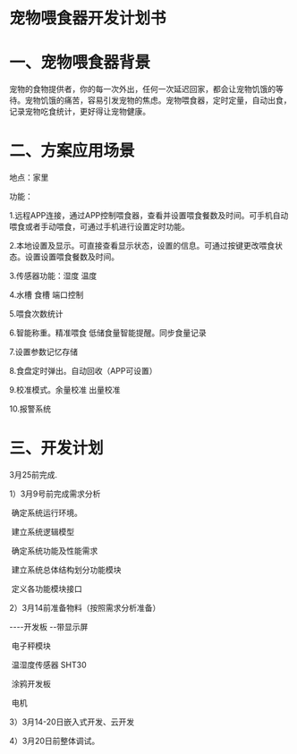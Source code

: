 # 													宠物喂食器开发计划书

# 一、宠物喂食器背景

宠物的食物提供者，你的每一次外出，任何一次延迟回家，都会让宠物饥饿的等待。宠物饥饿的痛苦，容易引发宠物的焦虑。宠物喂食器，定时定量，自动出食，记录宠物吃食统计，更好得让宠物健康。

# 二、方案应用场景

地点：家里

功能：

1.远程APP连接，通过APP控制喂食器，查看并设置喂食餐数及时间。可手机自动喂食或者手动喂食，可通过手机进行设置定时功能。

2.本地设置及显示。可直接查看显示状态，设置的信息。可通过按键更改喂食状态。设置设置喂食餐数及时间。

3.传感器功能：湿度 温度 

4.水槽 食槽 端口控制 

5.喂食次数统计

6.智能称重。精准喂食 低储食量智能提醒。同步食量记录

7.设置参数记忆存储

8.食盘定时弹出。自动回收（APP可设置）

9.校准模式。余量校准 出量校准 

10.报警系统

# 三、开发计划

3月25前完成.

1）3月9号前完成需求分析

​    确定系统运行环境。

​    建立系统逻辑模型

​    确定系统功能及性能需求

​    建立系统总体结构划分功能模块

​    定义各功能模块接口

2）3月14前准备物料（按照需求分析准备）

----开发板  --带显示屏

​	 电子秤模块

​      温湿度传感器 SHT30

​      涂鸦开发板

​      电机

3）3月14-20日嵌入式开发、云开发

4）3月20日前整体调试。